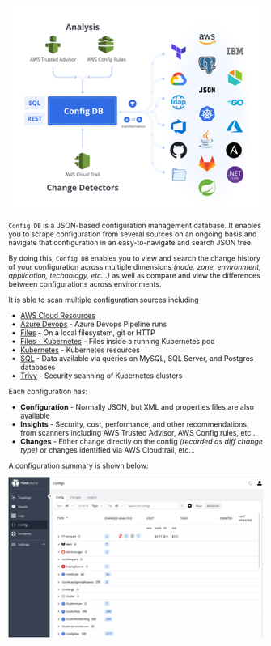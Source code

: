 ![config db](../images/config-db.svg)

`Config DB` is a JSON-based configuration management database. It enables you to scrape configuration from several sources on an ongoing basis and navigate that configuration in an easy-to-navigate and search JSON tree.

By doing this, `Config DB` enables you to view and search the change history of your configuration across multiple dimensions _(node, zone, environment, application, technology, etc...)_ as well as compare and view the differences between configurations across environments.

It is able to scan multiple configuration sources including

- [AWS Cloud Resources](./scrapers/aws.md)
- [Azure Devops](./scrapers/azure-devops.md) - Azure Devops Pipeline runs
- [Files](./scrapers/file.md) - On a local filesystem, git or HTTP
- [Files - Kubernetes](./scrapers/kubernetes-file.md) - Files inside a running Kubernetes pod
- [Kubernetes](./scrapers/kubernetes.md) - Kubernetes resources
- [SQL](./scrapers/sql.md) - Data available via queries on MySQL, SQL Server, and Postgres databases
- [Trivy](./scrapers/trivy.md) - Security scanning of Kubernetes clusters

Each configuration has:

- **Configuration** - Normally JSON, but XML and properties files are also available
- **Insights** - Security, cost, performance, and other recommendations from scanners including AWS Trusted Advisor, AWS Config rules, etc...
- **Changes** - Either change directly on the config _(recorded as diff change type)_ or changes identified via AWS Cloudtrail, etc...



A configuration summary is shown below:

![](../images/config-db.png)
